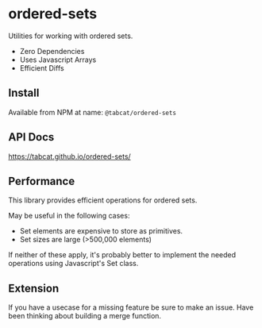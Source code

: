 # ordered-sets

Utilities for working with ordered sets.

- Zero Dependencies
- Uses Javascript Arrays
- Efficient Diffs

## Install

Available from NPM at name: `@tabcat/ordered-sets`

## API Docs

https://tabcat.github.io/ordered-sets/

## Performance

This library provides efficient operations for ordered sets.

May be useful in the following cases:

- Set elements are expensive to store as primitives.
- Set sizes are large (>500,000 elements)

If neither of these apply, it's probably better to implement the needed operations using Javascript's Set class.

## Extension

If you have a usecase for a missing feature be sure to make an issue.
Have been thinking about building a merge function.
